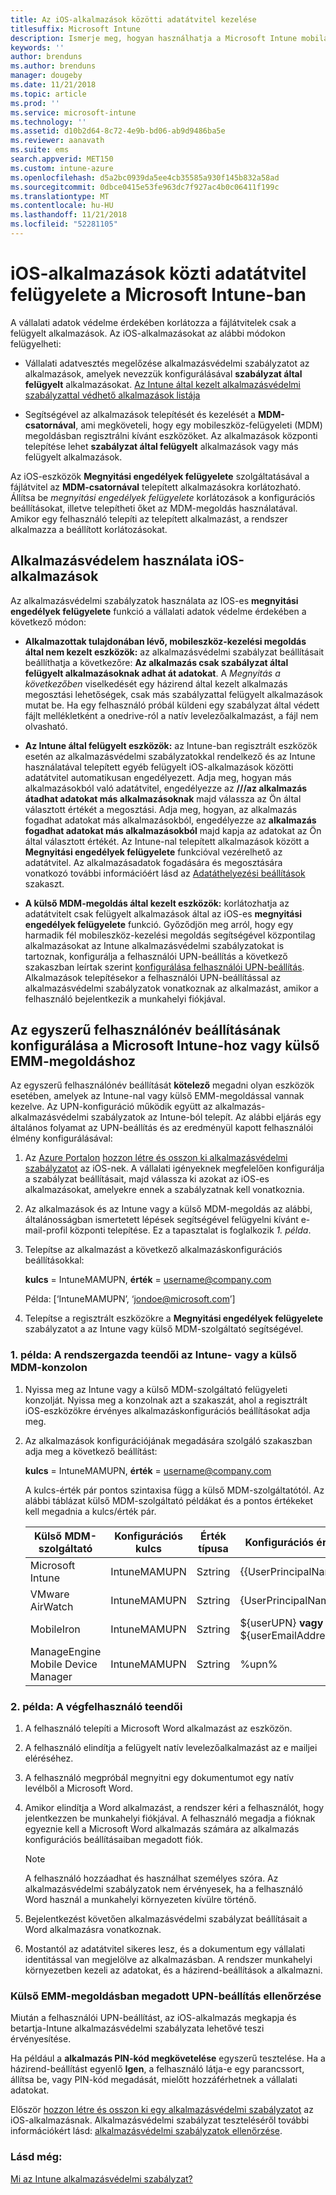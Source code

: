 ```yaml
---
title: Az iOS-alkalmazások közötti adatátvitel kezelése
titlesuffix: Microsoft Intune
description: Ismerje meg, hogyan használhatja a Microsoft Intune mobilalkalmazás-kezelési házirendjeit az alkalmazások közötti adatátvitel kezeléséhez.
keywords: ''
author: brenduns
ms.author: brenduns
manager: dougeby
ms.date: 11/21/2018
ms.topic: article
ms.prod: ''
ms.service: microsoft-intune
ms.technology: ''
ms.assetid: d10b2d64-8c72-4e9b-bd06-ab9d9486ba5e
ms.reviewer: aanavath
ms.suite: ems
search.appverid: MET150
ms.custom: intune-azure
ms.openlocfilehash: d5a2bc0939da5ee4cb35585a930f145b832a58ad
ms.sourcegitcommit: 0dbce0415e53fe963dc7f927ac4b0c06411f199c
ms.translationtype: MT
ms.contentlocale: hu-HU
ms.lasthandoff: 11/21/2018
ms.locfileid: "52281105"
---
```

# <a name="how-to-manage-data-transfer-between-ios-apps-in-microsoft-intune"></a>iOS-alkalmazások közti adatátvitel felügyelete a Microsoft Intune-ban

A vállalati adatok védelme érdekében korlátozza a fájlátvitelek csak a felügyelt alkalmazások. Az iOS-alkalmazásokat az alábbi módokon felügyelheti:

-   Vállalati adatvesztés megelőzése alkalmazásvédelmi szabályzatot az alkalmazások, amelyek nevezzük konfigurálásával **szabályzat által felügyelt** alkalmazásokat. [Az Intune által kezelt alkalmazásvédelmi szabályzattal védhető alkalmazások listája](https://www.microsoft.com/cloud-platform/microsoft-intune-apps)

-   Segítségével az alkalmazások telepítését és kezelését a **MDM-csatornával**, ami megköveteli, hogy egy mobileszköz-felügyeleti (MDM) megoldásban regisztrálni kívánt eszközöket. Az alkalmazások központi telepítése lehet **szabályzat által felügyelt** alkalmazások vagy más felügyelt alkalmazások.

Az iOS-eszközök **Megnyitási engedélyek felügyelete** szolgáltatásával a fájlátvitel az **MDM-csatornával** telepített alkalmazásokra korlátozható. Állítsa be *megnyitási engedélyek felügyelete* korlátozások a konfigurációs beállításokat, illetve telepítheti őket az MDM-megoldás használatával.  Amikor egy felhasználó telepíti az telepített alkalmazást, a rendszer alkalmazza a beállított korlátozásokat.

##  <a name="use-app-protection-with-ios-apps"></a>Alkalmazásvédelem használata iOS-alkalmazások
Az alkalmazásvédelmi szabályzatok használata az IOS-es **megnyitási engedélyek felügyelete** funkció a vállalati adatok védelme érdekében a következő módon:

-   **Alkalmazottak tulajdonában lévő, mobileszköz-kezelési megoldás által nem kezelt eszközök:** az alkalmazásvédelmi szabályzat beállításait beállíthatja a következőre: **Az alkalmazás csak szabályzat által felügyelt alkalmazásoknak adhat át adatokat**. A *Megnyitás a következőben* viselkedését egy házirend által kezelt alkalmazás megosztási lehetőségek, csak más szabályzattal felügyelt alkalmazások mutat be. Ha egy felhasználó próbál küldeni egy szabályzat által védett fájlt mellékletként a onedrive-ról a natív levelezőalkalmazást, a fájl nem olvasható.

-   **Az Intune által felügyelt eszközök:** az Intune-ban regisztrált eszközök esetén az alkalmazásvédelmi szabályzatokkal rendelkező és az Intune használatával telepített egyéb felügyelt iOS-alkalmazások közötti adatátvitel automatikusan engedélyezett. Adja meg, hogyan más alkalmazásokból való adatátvitel, engedélyezze az **///az alkalmazás átadhat adatokat más alkalmazásoknak** majd válassza az Ön által választott értékét a megosztási. Adja meg, hogyan, az alkalmazás fogadhat adatokat más alkalmazásokból, engedélyezze az **alkalmazás fogadhat adatokat más alkalmazásokból** majd kapja az adatokat az Ön által választott értékét. Az Intune-nal telepített alkalmazások között a **Megnyitási engedélyek felügyelete** funkcióval vezérelhető az adatátvitel. Az alkalmazásadatok fogadására és megosztására vonatkozó további információért lásd az [Adatáthelyezési beállítások](app-protection-policy-settings-ios.md#data-relocation-settings) szakaszt.   

-   **A külső MDM-megoldás által kezelt eszközök:** korlátozhatja az adatátvitelt csak felügyelt alkalmazások által az iOS-es **megnyitási engedélyek felügyelete** funkció.
Győződjön meg arról, hogy egy harmadik fél mobileszköz-kezelési megoldás segítségével központilag alkalmazásokat az Intune alkalmazásvédelmi szabályzatokat is tartoznak, konfigurálja a felhasználói UPN-beállítás a következő szakaszban leírtak szerint [konfigurálása felhasználói UPN-beállítás](#configure-user-upn-setting-for-microsoft-intune-or-third-party-emm). Alkalmazások telepítésekor a felhasználói UPN-beállítással az alkalmazásvédelmi szabályzatok vonatkoznak az alkalmazást, amikor a felhasználó bejelentkezik a munkahelyi fiókjával.

## <a name="configure-user-upn-setting-for-microsoft-intune-or-third-party-emm"></a>Az egyszerű felhasználónév beállításának konfigurálása a Microsoft Intune-hoz vagy külső EMM-megoldáshoz
Az egyszerű felhasználónév beállítását **kötelező** megadni olyan eszközök esetében, amelyek az Intune-nal vagy külső EMM-megoldással vannak kezelve. Az UPN-konfiguráció működik együtt az alkalmazás-alkalmazásvédelmi szabályzatok az Intune-ból telepít. Az alábbi eljárás egy általános folyamat az UPN-beállítás és az eredményül kapott felhasználói élmény konfigurálásával:

1.  Az [Azure Portalon](https://portal.azure.com) [hozzon létre és osszon ki alkalmazásvédelmi szabályzatot](app-protection-policies.md) az iOS-nek. A vállalati igényeknek megfelelően konfigurálja a szabályzat beállításait, majd válassza ki azokat az iOS-es alkalmazásokat, amelyekre ennek a szabályzatnak kell vonatkoznia.

2.  Az alkalmazások és az Intune vagy a külső MDM-megoldás az alábbi, általánosságban ismertetett lépések segítségével felügyelni kívánt e-mail-profil központi telepítése. Ez a tapasztalat is foglalkozik *1. példa*.

3.  Telepítse az alkalmazást a következő alkalmazáskonfigurációs beállításokkal:

      **kulcs** = IntuneMAMUPN, **érték** = <username@company.com>

      Példa: [‘IntuneMAMUPN’, ‘jondoe@microsoft.com’]

4.  Telepítse a regisztrált eszközökre a **Megnyitási engedélyek felügyelete** szabályzatot a az Intune vagy külső MDM-szolgáltató segítségével.


### <a name="example-1-admin-experience-in-intune-or-third-party-mdm-console"></a>1. példa: A rendszergazda teendői az Intune- vagy a külső MDM-konzolon

1. Nyissa meg az Intune vagy a külső MDM-szolgáltató felügyeleti konzolját. Nyissa meg a konzolnak azt a szakaszát, ahol a regisztrált iOS-eszközökre érvényes alkalmazáskonfigurációs beállításokat adja meg.

2. Az alkalmazások konfigurációjának megadására szolgáló szakaszban adja meg a következő beállítást:

   **kulcs** = IntuneMAMUPN, **érték** = <username@company.com>

   A kulcs-érték pár pontos szintaxisa függ a külső MDM-szolgáltatótól. Az alábbi táblázat külső MDM-szolgáltató példákat és a pontos értékeket kell megadnia a kulcs/érték pár.

   |Külső MDM-szolgáltató| Konfigurációs kulcs | Érték típusa | Konfigurációs érték|
   | ------- | ---- | ---- | ---- |
   |Microsoft Intune| IntuneMAMUPN | Sztring | {{UserPrincipalName}}|
   |VMware AirWatch| IntuneMAMUPN | Sztring | {UserPrincipalName}|
   |MobileIron | IntuneMAMUPN | Sztring | ${userUPN} **vagy** ${userEmailAddress} |
   |ManageEngine Mobile Device Manager | IntuneMAMUPN | Sztring | %upn% |


### <a name="example-2-end-user-experience"></a>2. példa: A végfelhasználó teendői

1.  A felhasználó telepíti a Microsoft Word alkalmazást az eszközön.

2.  A felhasználó elindítja a felügyelt natív levelezőalkalmazást az e mailjei eléréséhez.

3.  A felhasználó megpróbál megnyitni egy dokumentumot egy natív levélből a Microsoft Word.

4.  Amikor elindítja a Word alkalmazást, a rendszer kéri a felhasználót, hogy jelentkezzen be munkahelyi fiókjával. A felhasználó megadja a fióknak egyeznie kell a Microsoft Word alkalmazás számára az alkalmazás konfigurációs beállításaiban megadott fiók.

    > [!NOTE]
    > A felhasználó hozzáadhat és használhat személyes szóra. Az alkalmazásvédelmi szabályzatok nem érvényesek, ha a felhasználó Word használ a munkahelyi környezeten kívülre történő. 

5.  Bejelentkezést követően alkalmazásvédelmi szabályzat beállításait a Word alkalmazásra vonatkoznak.

6.  Mostantól az adatátvitel sikeres lesz, és a dokumentum egy vállalati identitással van megjelölve az alkalmazásban.  A rendszer munkahelyi környezetben kezeli az adatokat, és a házirend-beállítások a alkalmazni. 

### <a name="validate-user-upn-setting-for-third-party-emm"></a>Külső EMM-megoldásban megadott UPN-beállítás ellenőrzése

Miután a felhasználói UPN-beállítást, az iOS-alkalmazás megkapja és betartja-Intune alkalmazásvédelmi szabályzata lehetővé teszi érvényesítése.

Ha például a **alkalmazás PIN-kód megkövetelése** egyszerű tesztelése. Ha a házirend-beállítást egyenlő **Igen**, a felhasználó látja-e egy parancssort, állítsa be, vagy PIN-kód megadását, mielőtt hozzáférhetnek a vállalati adatokat.

Először [hozzon létre és osszon ki egy alkalmazásvédelmi szabályzatot](app-protection-policies.md) az iOS-alkalmazásnak. Alkalmazásvédelmi szabályzat teszteléséről további információkért lásd: [alkalmazásvédelmi szabályzatok ellenőrzése](app-protection-policies-validate.md).


### <a name="see-also"></a>Lásd még:
[Mi az Intune alkalmazásvédelmi szabályzat?](app-protection-policy.md)
